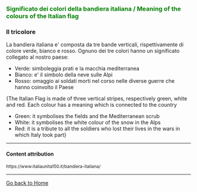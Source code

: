 <h3 style="color:green;"> Significato dei colori della bandiera italiana / Meaning of the colours of the Italian flag </h3>
<h3> Il tricolore </h3>


<p> La bandiera italiana e' composta da tre bande verticali, rispettivamente di colore verde, bianco e rosso. Ognuno dei tre colori hanno un significato collegato al nostro paese: </p>

<ul>
  <li> Verde: simboleggia  prati e la macchia mediterranea </li>
  <li> Bianco: e' il simbolo della neve sulle Alpi </li>
  <li> Rosso: omaggio ai soldati morti nel corso nelle diverse guerre che hanno coinvolto il Paese </li>
</ul>

<p> {The Italian Flag is made of three vertical stripes, respectively green, white and red. Each colour has a meaning which is connected to the country  </p>

<ul>
  <li> Green: it symbolises the fields and the Mediterranean scrub</li>
  <li> White: it symbolises the white colour of the snow in the Alps </li>
  <li> Red: it is a tribute to all the soldiers who lost their lives in the wars in which Italy took part} </li>
</ul>

<hr>

<h4>Content attribution</h4>
<p style="font-size:85%;"> 
https://www.italiaunita150.it/bandiera-italiana/
</p>

<hr>

<p>
<a style="float:right:" href="home.html" class="btn2"> Go back to Home </a>
</p>
<div style="clear.both;"> </div>
